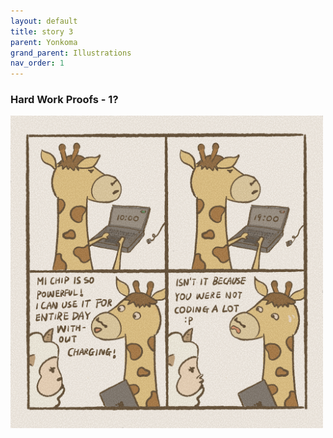 ```yaml
---
layout: default
title: story 3
parent: Yonkoma
grand_parent: Illustrations
nav_order: 1
---
```


### Hard Work Proofs - 1?

[<img src="../../../assets/yonkoma/not_workhard_1.png" width="500"/>](../../../assets/yonkoma/not_workhard_1.png)